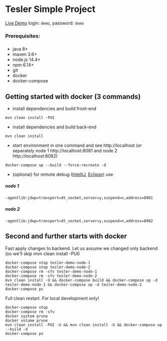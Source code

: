 # Tesler Simple Project
[Live Demo](http://demo.tesler.io/)
login: `demo`, password: `demo`

### Prerequisites:
#####
* java 8+
* maven 3.6+
* node.js 14.4+
* npm 6.14+
* git
* docker
* docker-compose

## Getting started with docker (3 commands)
* install dependencies and build front-end
```
mvn clean install -PUI
```
* install dependencies and build back-end
```
mvn clean install
```
* start environment in one command and see http://localhost (or separately node 1 http://localhost:8081 and node 2 http://localhost:8082)
```
docker-compose up --build --force-recreate -d
```
* (optional) for remote debug ([IntelliJ](https://www.jetbrains.com/help/idea/tutorial-remote-debug.html), [Eclipse](https://www.eclipse.org/jetty/documentation/current/enable-remote-debugging.html)) use
##### node 1
```
-agentlib:jdwp=transport=dt_socket,server=y,suspend=n,address=8981
```
##### node 2
```
-agentlib:jdwp=transport=dt_socket,server=y,suspend=n,address=8982
```


## Second and further starts with docker
Fast apply changes to backend.
Let us assume we changed only backend (so we'll skip mvn clean install -PUI)
```
docker-compose stop tesler-demo-node-1
docker-compose stop tesler-demo-node-2
docker-compose rm -sfv tesler-demo-node-1
docker-compose rm -sfv tesler-demo-node-2
mvn clean install -U && docker-compose build && docker-compose up -d tesler-demo-node-1 && docker-compose up -d tesler-demo-node-2
docker-compose ps
```

Full clean restart. For local development only!
```
docker-compose stop
docker-compose rm -sfv
docker system prune
docker volume prune
mvn clean install -PUI -U && mvn clean install -U && docker-compose up --build -d
docker-compose ps
```